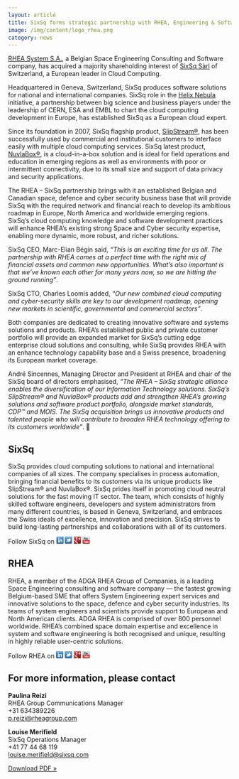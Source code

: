 ```yaml
---
layout: article
title: SixSq forms strategic partnership with RHEA, Engineering & Software Company
image: /img/content/logo_rhea.png
category: news
---
```


[RHEA System S.A.](http://rheagroup.com/), a Belgian Space Engineering Consulting and Software company, has acquired a majority shareholding interest of [SixSq Sàrl](http://sixsq.com/) of Switzerland, a European leader in Cloud Computing. 

Headquartered in Geneva, Switzerland, SixSq produces software solutions for national and international companies. SixSq role in the [Helix Nebula](http://www.helix-nebula.eu/) initiative, a partnership between big science and business players under the leadership of CERN, ESA and EMBL to chart the cloud computing development in Europe, has established SixSq as a European cloud expert. 

Since its foundation in 2007, SixSq flagship product, [SlipStream®](http://sixsq.com/products/slipstream), has been successfully used by commercial and institutional customers to interface easily with multiple cloud computing services. SixSq latest product, [NuvlaBox®](http://sixsq.com/products/nuvlabox), is a cloud-in-a-box solution and is ideal for field operations and education in emerging regions as well as environments with poor or intermittent connectivity, due to its small size and support of data privacy and security applications. 

The RHEA – SixSq partnership brings with it an established Belgian and Canadian space, defence and cyber security business base that will provide SixSq with the required network and financial reach to develop its ambitious roadmap in Europe, North America and worldwide emerging regions. SixSq’s cloud computing knowledge and software development practices will enhance RHEA’s existing strong Space and Cyber security expertise, enabling more dynamic, more robust, and richer solutions. 

SixSq CEO, Marc-Elian Bégin said, *“This is an exciting time for us all. The partnership with RHEA comes at a perfect time with the right mix of financial assets and common new opportunities. What’s also important is that we’ve known each other for many years now, so we are hitting the ground running”*. 

SixSq CTO, Charles Loomis added, *“Our new combined cloud computing and cyber-security skills are key to our development roadmap, opening new markets in scientific, governmental and commercial sectors”*. 

Both companies are dedicated to creating innovative software and systems solutions and products. RHEA’s established public and private customer portfolio will provide an expanded market for SixSq’s cutting edge enterprise cloud solutions and consulting, while SixSq provides RHEA with an enhance technology capability base and a Swiss presence, broadening its European market coverage. 

André Sincennes, Managing Director and President at RHEA and chair of the SixSq board of directors emphasised, *“The RHEA – SixSq strategic alliance enables the diversification of our Information Technology solutions. SixSq’s SlipStream® and NuvlaBox® products add and strengthen RHEA’s growing solutions and software product portfolio, alongside market standards, CDP™ and MOIS. The SixSq acquisition brings us innovative products and talented people who will contribute to broaden RHEA technology offering to its customers worldwide”*. 


SixSq
----

SixSq provides cloud computing solutions to national and international companies of all sizes. The company specialises in process automation, bringing financial benefits to its customers via its unique products like SlipStream® and NuvlaBox®. SixSq prides itself in promoting cloud neutral solutions for the fast moving IT sector. The team, which consists of highly skilled software engineers, developers and system administrators from many different countries, is based in Geneva, Switzerland, and embraces the Swiss ideals of excellence, innovation and precision. SixSq strives to build long-lasting partnerships and collaborations with all of its customers. 


Follow SixSq on
<a href="http://linkedin.com/company/sixsq"><img src="/img/design/linkedin_small.png" alt="LinkedIn" width="16" /></a> <a href="http://twitter.com/@sixsq"><img src="/img/design/twitter_small.png" alt="Twitter" width="16" /></a> <a href="http://plus.google.com/+sixsq"><img src="/img/design/google_plus_small.png" alt="Google+" width="16" /></a> <a href="https://www.youtube.com/channel/UCGYw3n7c-QsDtsVH32By1-g"><img src="/img/design/youtube_small.png" alt="Youtube" width="16"/></a>

   
RHEA
----

RHEA, a member of the ADGA RHEA Group of Companies, is a leading Space Engineering consulting and software company — the fastest growing Belgium-based SME that offers System Engineering expert services and innovative solutions to the space, defence and cyber security industries. Its teams of system engineers and scientists provide support to European and North American clients. ADGA RHEA is comprised of over 800 personnel worldwide. RHEA’s combined space domain expertise and excellence in system and software engineering is both recognised and unique, resulting in highly reliable user-centric solutions. 

Follow RHEA on
<a href="http://www.linkedin.com/company/rheagroup"><img src="/img/design/linkedin_small.png" alt="LinkedIn" width="16" /></a> <a href="https://twitter.com/rheagroup"><img src="/img/design/twitter_small.png" alt="Twitter" width="16" /></a> <a href="https://plus.google.com/100614059950553823364"><img src="/img/design/google_plus_small.png" alt="Google+" width="16" /></a> <a href="https://www.youtube.com/user/therheagroup"><img src="/img/design/youtube_small.png" alt="Youtube" width="16"/></a>


For more information, please contact
----

**Paulina Reizi**  
RHEA Group Communications Manager  
+31 634389226  
[p.reizi@rheagroup.com](mailto:p.reizi@rheagroup.com)

**Louise Merifield**  
SixSq Operations Manager  
+41 77 44 68 119  
[louise.merifield@sixsq.com](mailto:louise.merifield@sixsq.com)


<p><a href="/news/pdf/2015-1-21-RHEA-teams-with-SixSq.pdf" class="btn btn-primary btn-lg" role="button">Download PDF &raquo;</a></p>
